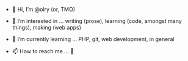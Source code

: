 - 👋 Hi, I’m @olry 
(or, TMO)

- 👀 I’m interested in ...
writing (prose), learning (code, amongst many things), making (web apps)

- 🌱 I’m currently learning ...
PHP, git, web development, in general

- 📫 How to reach me ...
🤷

<!---
olry/olry is a ✨ special ✨ repository because its `README.md` (this file) appears on your GitHub profile.
You can click the Preview link to take a look at your changes.
--->
